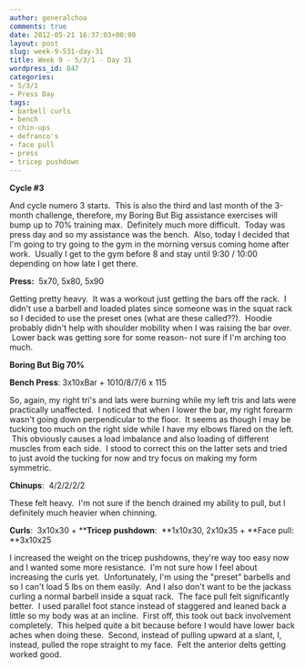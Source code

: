 ```yaml
---
author: generalchoa
comments: true
date: 2012-05-21 16:37:03+00:00
layout: post
slug: week-9-531-day-31
title: Week 9 - 5/3/1 - Day 31
wordpress_id: 847
categories:
- 5/3/1
- Press Day
tags:
- barbell curls
- bench
- chin-ups
- defranco's
- face pull
- press
- tricep pushdown
---
```


**Cycle #3**

And cycle numero 3 starts.  This is also the third and last month of the 3-month challenge, therefore, my Boring But Big assistance exercises will bump up to 70% training max.  Definitely much more difficult.  Today was press day and so my assistance was the bench.  Also, today I decided that I'm going to try going to the gym in the morning versus coming home after work.  Usually I get to the gym before 8 and stay until 9:30 / 10:00 depending on how late I get there.

**Press:**  5x70, 5x80, 5x90

Getting pretty heavy.  It was a workout just getting the bars off the rack.  I didn't use a barbell and loaded plates since someone was in the squat rack so I decided to use the preset ones (what are these called??).  Hoodie probably didn't help with shoulder mobility when I was raising the bar over.  Lower back was getting sore for some reason- not sure if I'm arching too much.

**Boring But Big 70%**

**Bench Press**: 3x10xBar + 1010/8/7/6 x 115

So, again, my right tri's and lats were burning while my left tris and lats were practically unaffected.  I noticed that when I lower the bar, my right forearm wasn't going down perpendicular to the floor.  It seems as though I may be tucking too much on the right side while I have my elbows flared on the left.  This obviously causes a load imbalance and also loading of different muscles from each side.  I stood to correct this on the latter sets and tried to just avoid the tucking for now and try focus on making my form symmetric.

**Chinups**:  4/2/2/2/2

These felt heavy.  I'm not sure if the bench drained my ability to pull, but I definitely much heavier when chinning.

**Curls**:  3x10x30 + ****Tricep** **pushdown**:  **1x10x30, 2x10x35 + **Face pull: **3x10x25

I increased the weight on the tricep pushdowns, they're way too easy now and I wanted some more resistance.  I'm not sure how I feel about increasing the curls yet.  Unfortunately, I'm using the "preset" barbells and so I can't load 5 lbs on them easily.  And I also don't want to be the jackass curling a normal barbell inside a squat rack.  The face pull felt significantly better.  I used parallel foot stance instead of staggered and leaned back a little so my body was at an incline.  First off, this took out back involvement completely.  This helped quite a bit because before I would have lower back aches when doing these.  Second, instead of pulling upward at a slant, I, instead, pulled the rope straight to my face.  Felt the anterior delts getting worked good.
